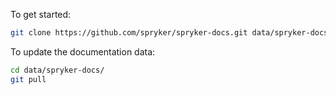 To get started:

```bash
git clone https://github.com/spryker/spryker-docs.git data/spryker-docs/
```
To update the documentation data:

```bash
cd data/spryker-docs/
git pull